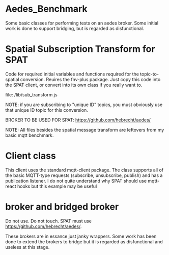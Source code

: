 # Aedes_Benchmark
Some basic classes for performing tests on an aedes broker. Some initial work is done to support bridging, but is regarded as disfunctional. 


# Spatial Subscription Transform for SPAT
Code for required initial variables and functions required for the topic-to-spatial conversion.
Reuires the fnv-plus package. Just copy this code into the SPAT client, or convert into its own class if you really want to.

file: /lib/sub_transform.js

NOTE: if you are subscribing to "unique ID" topics, you must obviously use that unique ID topic for this conversion.


BROKER TO BE USED FOR SPAT: https://github.com/hebrecht/aedes/

NOTE: All files besides the spatial message transform are leftovers from my basic mqtt benchmark. 

# Client class
This client uses the standard mqtt-client package. The class supports all of the basic MQTT-type requests (subscribe, unsubscribe, publish) and has a publication listener. I do not quite understand why SPAT should use mqtt-react hooks but this example may be useful

# broker and bridged broker
Do not use. Do not touch. 
SPAT must use https://github.com/hebrecht/aedes/. 

These brokers are in essance just janky wrappers. Some work has been done to extend the brokers to bridge but it is regarded as disfunctional and useless at this stage.
